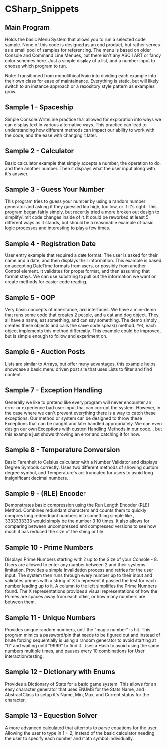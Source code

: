 # CSharp_Snippets

## Main Program

  Holds the basic Menu System that allows you to run a selected code sample.  None of this code is designed as an end product, but rather serves as a small pool of samples for referencing.  The menu is based on older Console and Command Line Menues, but there isn't any ASCII ART or fancy color schemes here.  Just a simple display of a list, and a number input to choose which program to run.
  
  Note: Transitioned from monolithical Main into dividing each example into their own class for ease of maintainance.  Everything is static, but will likely switch to an instance approach or a repository style pattern as examples grow.

## Sample 1 - Spaceship

  Simple Console.WriteLine practice that allowed for exploration into ways we can display text in various alternative ways.  This practice can lead to understanding how different methods can impact our ability to work with the code, and the ease with changing it later.
  
## Sample 2 - Calculator

  Basic calculator example that simply accepts a number, the operation to do, and then another number.  Then it displays what the user input along with it's answer.

## Sample 3 - Guess Your Number

  This program tries to guess your number by using a random number generator and asking if they guessed too high, too low, or if it's right.  This program began fairly simply, but recently tried a more broken out design to simplify/limit code changes inside of it.  It could be reworked at least 5 different ways as it stands, but should be a reasonable example of basic logic processes and interesting to play a few times.

## Sample 4 - Registration Date

  User entry example that required a date format.  The user is asked for their name and a date, and then displays their information.  This example is based on accepting DateTime formats from users, or possibly from another Control element.  It validates for proper format, and then assuming that format stays.  We can use substring to pull out the information we want or create methods for easier code reading.

## Sample 5 - OOP

  Very basic concepts of inheritance, and interfaces.  We have a mini-demo that runs some code that creates 2 people, and a cat and dog object.  They all have a name, eat something, and can say something.  The demo simply creates these objects and calls the same code speak() method.  Yet, each object implements this method differently.  This example could be improved, but is simple enough to follow and experiment on.

## Sample 6 - Auction Posts

  Lists are similar to Arrays, but offer many advantages, this example helps showcase a basic menu driven post site that uses Lists to filter and find content.

## Sample 7 - Exception Handling

  Generally we like to pretend like every program will never encounter an error or experience bad user input that can corrupt the system.  However, in the case where we can't prevent everything there is a way to catch these exceptions.  Our method or system can be designed to throw these Exceptions that can be caught and later handled appropriately.  We can even design our own Exceptions with custom Handling Methods in our code... but this example just shows throwing an error and catching it for now.

## Sample 8 - Temperature Conversion

  Basic Farenheit to Celsius calculator with a Number Validator and displays Degree Symbols correctly. Uses two different methods of showing custom degree symbol, and Temperature's are truncated for users to avoid long insignificant decimal numbers.
  
## Sample 9 - (RLE) Encoder

  Demonstrates basic compression using the Run Length Encoder (RLE) Method. Combines redundant characters and counts them to quickly compres long redenduant numbers into something simple like , 3333333333 would simply be the number 3 10 times. It also allows for comparing between uncompressed and compressed versions to see how much it has reduced the size of the string or file.
  
## Sample 10 - Prime Numbers

  Displays Prime Numbers starting with 2 up to the Size of your Console - 8. Users are allowed to enter any number between 2 and their systems limitation. Provides a simple Invalidation process and retries for the user input. The system then runs through every number up to their input and validates primes with a string of X to represent it passed the test for each number leading up to it. A column to the left simplifies the Prime Numbers found. The X representations provides a visual representations of how the Primes are spaces away from each other, or how many numbers are between them.
  
## Sample 11 - Unique Numbers

Provides unique random numbers, until the "magic number" is hit. This program mimics a password/pin that needs to be figured out and instead of brute forcing sequentially is using a random generator to avoid starting at "0" and waiting until "9999" to find it. Uses a Hash to avoid using the same numbers multiple times, and pauses every 10 combinations for User interaction/testing.

## Sample 12 - Dictionary with Enums

Provides a Dictionary of Stats for a basic game system. This allows for an easy character generator that uses ENUMS for the Stats Name, and AbstractClass to setup it's Name, Min, Max, and Current status for the character.

## Sample 13 - Equestion Solver

A more advanced calculated that attempts to parse equations for the user. Allowing the user to type in 1 + 2, instead of the basic calculator needing the user to specify each number and math symbol individually.
